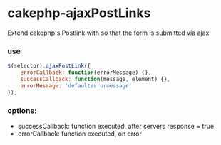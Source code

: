 # cakephp-ajaxPostLinks
Extend cakephp's Postlink with so that the form is submitted via ajax


### use

```js
$(selector).ajaxPostLink({
    errorCallback: function(errorMessage) {},
    successCallback: function(message, element) {},
    errorMessage: 'defaulterrormessage'
});
```

### options:
- successCallback: function executed, after servers response = true
- errorCallback: function executed, on error